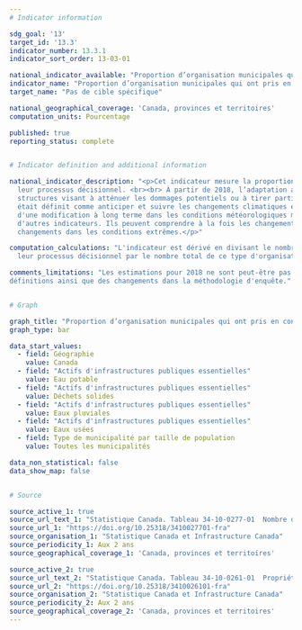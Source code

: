 ```yaml
---
# Indicator information

sdg_goal: '13'
target_id: '13.3'
indicator_number: 13.3.1
indicator_sort_order: 13-03-01

national_indicator_available: "Proportion d’organisation municipales qui ont pris en considération l’adaptation aux changements climatiques dans leur processus décisionnel"
indicator_name: "Proportion d’organisation municipales qui ont pris en considération l’adaptation aux changements climatiques dans leur processus décisionnel"
target_name: "Pas de cible spécifique"

national_geographical_coverage: 'Canada, provinces et territoires'
computation_units: Pourcentage

published: true
reporting_status: complete


# Indicator definition and additional information

national_indicator_description: "<p>Cet indicateur mesure la proportion d’organisation municipales qui ont pris en considération l’adaptation aux changements climatiques dans 
  leur processus décisionnel. <br><br> À partir de 2018, l’adaptation aux changements climatiques est définit comme des changements aux processus, aux pratiques et aux 
  structures visant à atténuer les dommages potentiels ou à tirer parti des occasions liées aux changements climatiques. Pour 2016, l’adaptation aux changements climatiques 
  était définit comme anticiper et suivre les changements climatiques et prendre des mesures à l’égard de leurs conséquences.<br><br> Les changements climatiques s'entendent 
  d'une modification à long terme dans les conditions météorologiques mesurées par les changements dans la température, les précipitations, les vents, l'enneigement et 
  d'autres indicateurs. Ils peuvent comprendre à la fois les changements des conditions météorologiques moyennes ainsi que la variabilité, y compris, par exemple, les 
  changements dans les conditions extrêmes.</p>"

computation_calculations: "L'indicateur est dérivé en divisant le nombre d’organisation municipales qui ont pris en considération l’adaptation aux changements climatiques dans 
  leur processus décisionnel par le nombre total de ce type d'organisation."

comments_limitations: "Les estimations pour 2018 ne sont peut-être pas comparables à celles pour 2016 en raison d'une amélioration de la couverture et des 
définitions ainsi que des changements dans la méthodologie d'enquête."


# Graph 

graph_title: "Proportion d’organisation municipales qui ont pris en considération l’adaptation aux changements climatiques dans leur processus décisionnel"
graph_type: bar

data_start_values:
  - field: Géographie
    value: Canada
  - field: "Actifs d'infrastructures publiques essentielles"
    value: Eau potable
  - field: "Actifs d'infrastructures publiques essentielles"
    value: Déchets solides
  - field: "Actifs d'infrastructures publiques essentielles"
    value: Eaux pluviales
  - field: "Actifs d'infrastructures publiques essentielles"
    value: Eaux usées
  - field: Type de municipalité par taille de population
    value: Toutes les municipalités

data_non_statistical: false
data_show_map: false


# Source

source_active_1: true
source_url_text_1: "Statistique Canada. Tableau 34-10-0277-01  Nombre d'organisations municipales qui ont pris en considération l'adaptation aux changements climatiques dans leur processus décisionnel, selon les actifs d'infrastructures publiques essentielles, la zone (urbaine ou rurale) et la taille de la population, Infrastructure Canada"
source_url_1: "https://doi.org/10.25318/3410027701-fra"
source_organisation_1: "Statistique Canada et Infrastructure Canada"
source_periodicity_1: Aux 2 ans
source_geographical_coverage_1: 'Canada, provinces et territoires'

source_active_2: true
source_url_text_2: "Statistique Canada. Tableau 34-10-0261-01  Propriété municipale des actifs d'infrastructures essentielles, selon la zone (urbaine ou rurale) et la taille de la population, Infrastructure Canada"
source_url_2: "https://doi.org/10.25318/3410026101-fra"
source_organisation_2: "Statistique Canada et Infrastructure Canada"
source_periodicity_2: Aux 2 ans
source_geographical_coverage_2: 'Canada, provinces et territoires'
---
```

